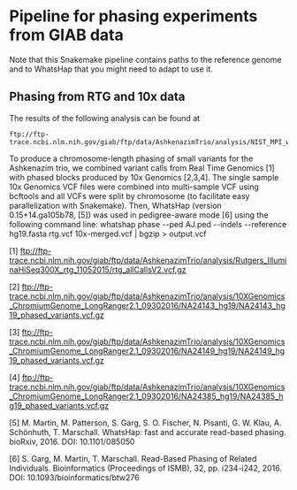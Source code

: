 # Pipeline for phasing experiments from GIAB data

Note that this Snakemake pipeline contains paths to the reference genome and to WhatsHap that you
might need to adapt to use it.

## Phasing from RTG and 10x data

The results of the following analysis can be found at
```
ftp://ftp-trace.ncbi.nlm.nih.gov/giab/ftp/data/AshkenazimTrio/analysis/NIST_MPI_whatshap_08232018/
```

To produce a chromosome-length phasing of small variants for the Ashkenazim trio, we combined variant
calls from Real Time Genomics [1] with phased blocks produced by 10x Genomics [2,3,4]. The single sample
10x Genomics VCF files were combined into multi-sample VCF using bcftools and all VCFs were split by 
chromosome (to facilitate easy parallelization with Snakemake). Then, WhatsHap (version 0.15+14.ga105b78, [5])
was used in pedigree-aware mode [6] using the following command line:
whatshap phase --ped AJ.ped --indels --reference hg19.fasta rtg.vcf 10x-merged.vcf | bgzip > output.vcf

[1] ftp://ftp-trace.ncbi.nlm.nih.gov/giab/ftp/data/AshkenazimTrio/analysis/Rutgers_IlluminaHiSeq300X_rtg_11052015/rtg_allCallsV2.vcf.gz

[2] ftp://ftp-trace.ncbi.nlm.nih.gov/giab/ftp/data/AshkenazimTrio/analysis/10XGenomics_ChromiumGenome_LongRanger2.1_09302016/NA24143_hg19/NA24143_hg19_phased_variants.vcf.gz

[3] ftp://ftp-trace.ncbi.nlm.nih.gov/giab/ftp/data/AshkenazimTrio/analysis/10XGenomics_ChromiumGenome_LongRanger2.1_09302016/NA24149_hg19/NA24149_hg19_phased_variants.vcf.gz

[4] ftp://ftp-trace.ncbi.nlm.nih.gov/giab/ftp/data/AshkenazimTrio/analysis/10XGenomics_ChromiumGenome_LongRanger2.1_09302016/NA24385_hg19/NA24385_hg19_phased_variants.vcf.gz

[5] M. Martin, M. Patterson, S. Garg, S. O. Fischer, N. Pisanti, G. W. Klau, A. Schönhuth, T. Marschall.
WhatsHap: fast and accurate read-based phasing. bioRxiv, 2016. DOI: 10.1101/085050

[6] S. Garg, M. Martin, T. Marschall. Read-Based Phasing of Related Individuals. Bioinformatics (Proceedings of ISMB), 32, pp. i234-i242, 2016. DOI: 10.1093/bioinformatics/btw276
